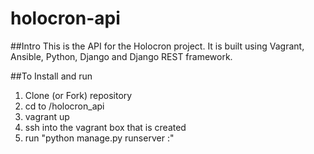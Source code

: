 # holocron-api
 
 
 ##Intro
 This is the API for the Holocron project.  It is built using Vagrant, Ansible, Python, Django and Django REST framework.
 
 ##To Install and run
 1. Clone (or Fork) repository 
 2. cd to /holocron_api
 3. vagrant up
 4. ssh into the vagrant box that is created
 5. run "python manage.py runserver <ip address from hostmanage Vagrant config>:<port of choice>"